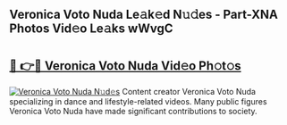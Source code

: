 ## Veronica Voto Nuda Le𝚊k𝚎d N𝚞𝚍es - Part-XNA Photos Vid𝚎o Le𝚊ks wWvgC

# <h2><a href="http://fbec0x.evod.top/?m=Veronica+Voto+Nuda">🔗 👉🔴 Veronica Voto Nuda Vid𝚎o Ph𝚘t𝚘s</a></h2>

[![Veronica Voto Nuda N𝚞d𝚎s](https://i.imgur.com/8V9OHl7.gif)](http://fbec0x.evod.top/?m=Veronica+Voto+Nuda)
Content creator Veronica Voto Nuda specializing in dance and lifestyle-related videos. Many public figures Veronica Voto Nuda have made significant contributions to society. 
